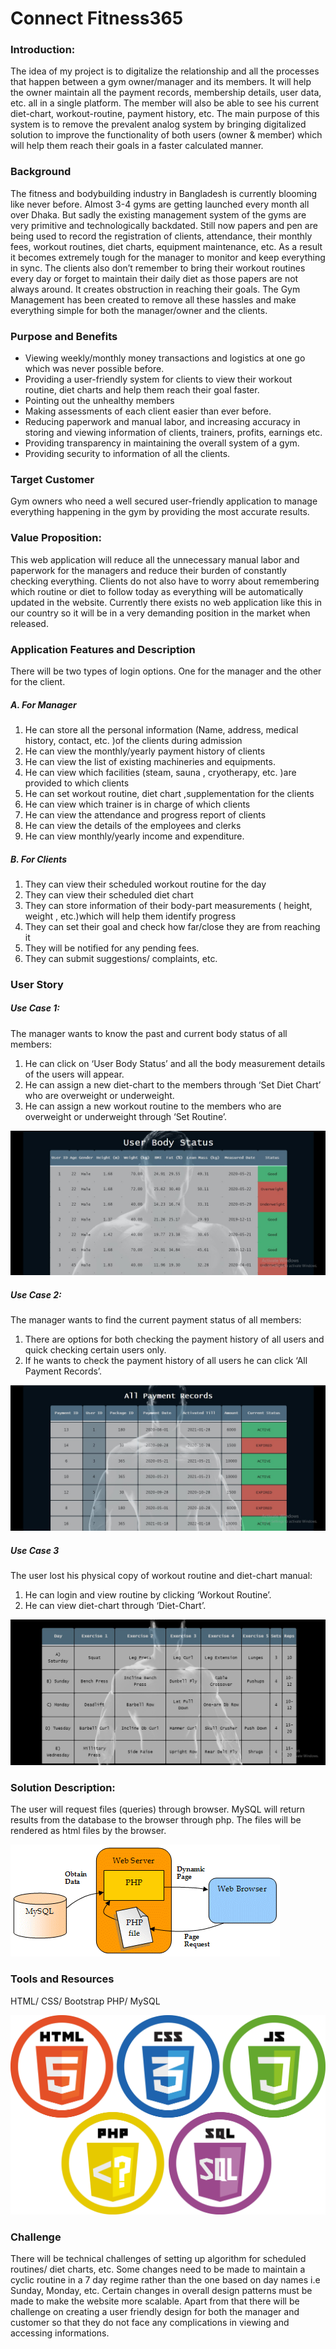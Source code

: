 # Connect Fitness365
### Introduction:
The idea of my project is to digitalize the relationship and all the processes that happen between a gym owner/manager and its members. It will help the owner maintain all the payment records, membership details, user data, etc. all in a single platform. The member will also be able to see his current diet-chart, workout-routine, payment history, etc.
The main purpose of this system is to remove the prevalent analog system by bringing digitalized solution to improve the functionality of both users (owner & member) which will help them reach their goals in a faster calculated manner. 
### Background
The fitness and bodybuilding industry in Bangladesh is currently blooming like never before. Almost 3-4 gyms are getting launched every month all over Dhaka. But sadly the existing management system of the gyms are very primitive and technologically backdated. Still now papers and pen are being used to record the registration of clients, attendance, their monthly fees, workout routines, diet charts, equipment maintenance, etc. As a result it becomes extremely tough for the manager to monitor and keep everything in sync. The clients also don’t remember to bring their workout routines every day or forget to maintain their daily diet as those papers are not always around. It creates obstruction in reaching their goals. The Gym Management has been created to remove all these hassles and make everything simple for both the manager/owner and the clients.
### Purpose and Benefits

-	Viewing weekly/monthly money transactions and logistics at one go which was never possible before.
-	Providing a user-friendly system for clients to view their workout routine, diet charts and help them reach their goal faster.
-	Pointing out the unhealthy members
-	Making assessments of each client easier than ever before.
-	Reducing paperwork and manual labor, and increasing accuracy in storing and viewing information of clients, trainers, profits, earnings etc.
-	Providing transparency in maintaining the overall system of a gym.
-	Providing security to information of all the clients.

### Target Customer
Gym owners who need a well secured user-friendly application to manage everything happening in the gym by providing the most accurate results.
### Value Proposition:
This web application will reduce all the unnecessary manual labor and paperwork for the managers and reduce their burden of constantly checking everything. Clients do not also have to worry about remembering which routine or diet to follow today as everything will be automatically updated in the website. Currently there exists no web application like this in our country so it will be in a very demanding position in the market when released.
### Application Features and Description
There will be two types of login options. One for the manager and the other for the client.

##### A.	 For Manager

1.	He can store all the personal information (Name, address, medical history, contact, etc. )of the clients during admission 
2.	He can view the monthly/yearly payment history of clients 
3.	He can view the list of existing machineries and equipments.
4.	He can view which facilities (steam, sauna , cryotherapy, etc. )are provided to which clients
5.	He can set workout routine, diet chart ,supplementation for the clients
6.	He can view which trainer is in charge of which clients
7.	He can view the attendance and progress report of clients
8.	He can view the details of the employees and clerks
9.	He can view monthly/yearly income and expenditure.

##### B.	For Clients

1.	They can view their scheduled workout routine for the day
2.	They can view their scheduled diet chart
3.	They can store information of their body-part measurements ( height, weight , etc.)which will help them identify progress
4.	They can set their goal and check how far/close they are from reaching it
5.	They will be notified for any pending fees.
6.	They can submit suggestions/ complaints, etc.

### User Story
##### Use Case 1:
The manager wants to know the past and current body status of all members:
1.	He can click on ‘User Body Status’ and all the body measurement details of the users will appear.
2.	He can assign a new diet-chart to the members through ‘Set Diet Chart’ who are overweight or underweight.
3. He can assign a new workout routine to the members who are overweight or underweight through ‘Set Routine’.

![wr](Documentation/images/measurements.jpg)

##### Use Case 2: 
The manager wants to find the current payment status of all members:
1.	There are options for both checking the payment history of all users and quick checking certain users only.
2.	If he wants to check the payment history of all users he can click ‘All Payment Records’.

![wr](Documentation/images/payments.jpg)

##### Use Case 3
The user lost his physical copy of workout routine and diet-chart manual:
1.	 He can login and view routine by clicking ‘Workout Routine’.
2.	He can view diet-chart through ‘Diet-Chart’.

![wr](Documentation/images/workout.jpg)

### Solution Description:
The user will request files (queries) through browser. MySQL will return results from the database to the browser through php. The files will be rendered as html files by the browser.

![wr](Documentation/images/backend.jpg)

### Tools and Resources
HTML/ CSS/ Bootstrap
PHP/ MySQL

![wr](Documentation/images/tools.jpg)


### Challenge
There will be technical challenges of  setting up algorithm for scheduled routines/ diet charts, etc. Some changes need to be made to maintain a cyclic routine in a 7 day regime rather than the one based on day names i.e Sunday, Monday, etc. Certain changes in overall design patterns must be made to make the website more scalable. Apart from that there will be challenge on creating a user friendly design for both the manager and customer so that they do not face any complications in viewing and accessing informations.











